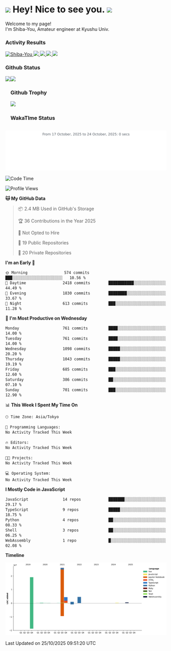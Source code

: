 <h1>
  <img src="https://emojis.slackmojis.com/emojis/images/1531849430/4246/blob-sunglasses.gif?1531849430" width="30"/> 
  Hey! Nice to see you.
  <img src="https://emojis.slackmojis.com/emojis/images/1531849430/4246/blob-sunglasses.gif?1531849430" width="30"/> 
</h1>
<p>
  Welcome to my page! <br />
  I'm Shiba-You, Amateur engineer at Kyushu Univ.
</p>


<h3>
  Activity Results
</h3>
<p align="left"> 
  <!--   GitHub  -->
  <a href="https://github.com/Shiba-You/Shiba-You/">
    <img src="https://komarev.com/ghpvc/?username=Shiba-You" alt="Shiba-You" />
  </a>
  <a href="https://github.com/Shiba-You">
    <img height="20" src="https://img.shields.io/github/followers/Shiba-You?label=follow&logo=github&style=flat" />
  </a>
  
  <!-- Qiita -->
  <a href="http://qiita.com/Shiba-You">
    <img height="20" src="https://qiita-badge.apiapi.app/s/Shiba-You/posts.svg" />
  </a>
  <a href="http://qiita.com/Shiba-You">
    <img height="20" src="https://qiita-badge.apiapi.app/s/Shiba-You/contributions.svg" />
  </a>
  <a href="http://qiita.com/Shiba-You">
    <img height="20" src="https://qiita-badge.apiapi.app/s/Shiba-You/followers.svg" />
  </a>
</p>


<h3>
  Github Status
</h3>
<div>
  <img height="170" align="left" src="https://github-readme-stats.vercel.app/api?username=Shiba-You&theme=tokyonight" />
  <img height="170" src="https://github-readme-stats.vercel.app/api/top-langs/?username=Shiba-You&theme=tokyonight&layout=compact" />
</div>

<h3>
  Github Trophy
</h3>
<div>
  <img width="800" src="https://github-profile-trophy.vercel.app/?username=Shiba-You&theme=tokyonight" />
</div>


<h3>
  WakaTIme Status
</h3>
<img src="https://github.com/Shiba-You/Shiba-You/blob/main/images/stat.svg" alt="Shiba-You WakaTime Activity"/>

<!--START_SECTION:waka-->
![Code Time](http://img.shields.io/badge/Code%20Time-1%2C100%20hrs%2014%20mins-blue)

![Profile Views](http://img.shields.io/badge/Profile%20Views-0-blue)

**🐱 My GitHub Data** 

> 📦 2.4 MB Used in GitHub's Storage 
 > 
> 🏆 36 Contributions in the Year 2025
 > 
> 🚫 Not Opted to Hire
 > 
> 📜 19 Public Repositories 
 > 
> 🔑 20 Private Repositories 
 > 
**I'm an Early 🐤** 

```text
🌞 Morning                574 commits         ███░░░░░░░░░░░░░░░░░░░░░░   10.56 % 
🌆 Daytime                2418 commits        ███████████░░░░░░░░░░░░░░   44.49 % 
🌃 Evening                1830 commits        ████████░░░░░░░░░░░░░░░░░   33.67 % 
🌙 Night                  613 commits         ███░░░░░░░░░░░░░░░░░░░░░░   11.28 % 
```
📅 **I'm Most Productive on Wednesday** 

```text
Monday                   761 commits         ████░░░░░░░░░░░░░░░░░░░░░   14.00 % 
Tuesday                  761 commits         ████░░░░░░░░░░░░░░░░░░░░░   14.00 % 
Wednesday                1098 commits        █████░░░░░░░░░░░░░░░░░░░░   20.20 % 
Thursday                 1043 commits        █████░░░░░░░░░░░░░░░░░░░░   19.19 % 
Friday                   685 commits         ███░░░░░░░░░░░░░░░░░░░░░░   12.60 % 
Saturday                 386 commits         ██░░░░░░░░░░░░░░░░░░░░░░░   07.10 % 
Sunday                   701 commits         ███░░░░░░░░░░░░░░░░░░░░░░   12.90 % 
```


📊 **This Week I Spent My Time On** 

```text
🕑︎ Time Zone: Asia/Tokyo

💬 Programming Languages: 
No Activity Tracked This Week

🔥 Editors: 
No Activity Tracked This Week

🐱‍💻 Projects: 
No Activity Tracked This Week

💻 Operating System: 
No Activity Tracked This Week
```

**I Mostly Code in JavaScript** 

```text
JavaScript               14 repos            ███████░░░░░░░░░░░░░░░░░░   29.17 % 
TypeScript               9 repos             █████░░░░░░░░░░░░░░░░░░░░   18.75 % 
Python                   4 repos             ██░░░░░░░░░░░░░░░░░░░░░░░   08.33 % 
Shell                    3 repos             ██░░░░░░░░░░░░░░░░░░░░░░░   06.25 % 
WebAssembly              1 repo              █░░░░░░░░░░░░░░░░░░░░░░░░   02.08 % 
```



**Timeline**

![Lines of Code chart](https://raw.githubusercontent.com/Shiba-You/Shiba-You/main/assets/bar_graph.png)


 Last Updated on 25/10/2025 09:51:20 UTC
<!--END_SECTION:waka-->
